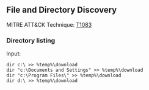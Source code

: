 ## File and Directory Discovery

MITRE ATT&CK Technique: [T1083](https://attack.mitre.org/wiki/Technique/T1083)

### Directory listing

Input:

    dir c:\ >> %temp%\download
    dir "c:\Documents and Settings" >> %temp%\download
    dir "c:\Program Files\" >> %temp%\download
    dir d:\ >> %temp%\download
